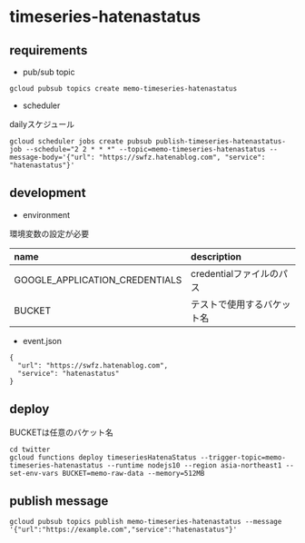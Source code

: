 # timeseries-hatenastatus

## requirements

- pub/sub topic

```
gcloud pubsub topics create memo-timeseries-hatenastatus
```


- scheduler

dailyスケジュール

```
gcloud scheduler jobs create pubsub publish-timeseries-hatenastatus-job --schedule="2 2 * * *" --topic=memo-timeseries-hatenastatus --message-body='{"url": "https://swfz.hatenablog.com", "service": "hatenastatus"}'
```

## development

- environment

環境変数の設定が必要

| name | description |
|:-|:-|
| GOOGLE_APPLICATION_CREDENTIALS | credentialファイルのパス |
| BUCKET | テストで使用するバケット名 |

- event.json

```
{
  "url": "https://swfz.hatenablog.com",
  "service": "hatenastatus"
}
```

## deploy

BUCKETは任意のバケット名

```
cd twitter
gcloud functions deploy timeseriesHatenaStatus --trigger-topic=memo-timeseries-hatenastatus --runtime nodejs10 --region asia-northeast1 --set-env-vars BUCKET=memo-raw-data --memory=512MB
```

## publish message

```
gcloud pubsub topics publish memo-timeseries-hatenastatus --message '{"url":"https://example.com","service":"hatenastatus"}'
```
